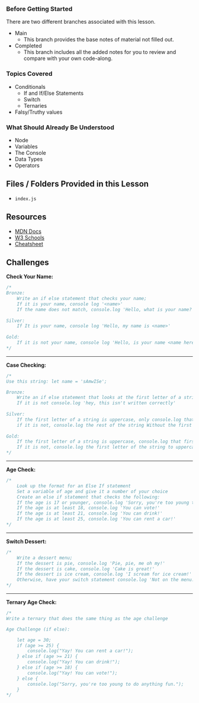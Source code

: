 ### Before Getting Started
There are two different branches associated with this lesson.
- Main
  - This branch provides the base notes of material not filled out.
- Completed
  - This branch includes all the added notes for you to review and compare with your own code-along.

### Topics Covered
- Conditionals
  - If and If/Else Statements
  - Switch
  - Ternaries
- Falsy/Truthy values

### What Should Already Be Understood
- Node
- Variables
- The Console 
- Data Types
- Operators

## Files / Folders Provided in this Lesson
- `index.js`

## Resources
- [MDN Docs](https://developer.mozilla.org/en-US/docs/Learn/JavaScript/Building_blocks/conditionals)
- [W3 Schools](https://www.w3schools.com/js/js_if_else.asp)
- [Cheatsheet](https://www.codecademy.com/learn/introduction-to-javascript/modules/learn-javascript-control-flow/cheatsheet)

## Challenges

**Check Your Name:**
```js
/*
Bronze:
    Write an if else statement that checks your name;
    If it is your name, console log '<name>'
    If the name does not match, console.log 'Hello, what is your name?'
    
Silver:
    If It is your name, console log 'Hello, my name is <name>'
    
Gold:
    If it is not your name, console log 'Hello, is your name <name here> ?'
*/
```
---
**Case Checking:**
```js
/*
Use this string: let name = 'sAmwISe';

Bronze:
    Write an if else statement that looks at the first letter of a string. If it is uppercase, console.log the string;
    If it is not console.log 'hey, this isn't written correctly'
    
Silver:
    If the first letter of a string is uppercase, only console.log that letter
    if it is not, console.log the rest of the string Without the first letter, and change them to lowercase
    
Gold:
    If the first letter of a string is uppercase, console.log that first letter of a string  plus the rest of the string to lowercase
    If it is not, console.log the first letter of the string to uppercase plus the rest of the string to lowercase
*/
```
---
**Age Check:**
```js
/*
    Look up the format for an Else If statement
    Set a variable of age and give it a number of your choice
    Create an else if statement that checks the following:
    If the age is 17 or younger, console.log 'Sorry, you're too young to do anything.'
    If the age is at least 18, console.log 'You can vote!'
    If the age is at least 21, console.log 'You can drink!'
    If the age is at least 25, console.log 'You can rent a car!'
*/
```
---
**Switch Dessert:**
```js
/*
    Write a dessert menu;
    If the dessert is pie, console.log 'Pie, pie, me oh my!'
    If the dessert is cake, console.log 'Cake is great!'
    If the dessert is ice cream, console.log 'I scream for ice cream!'
    Otherwise, have your switch statement console.log 'Not on the menu.'
*/
```
---
**Ternary Age Check:**
```js
/*
Write a ternary that does the same thing as the age challenge

Age Challenge (if else):

    let age = 30;
    if (age >= 25) {
        console.log("Yay! You can rent a car!");
    } else if (age >= 21) {
        console.log("Yay! You can drink!");
    } else if (age >= 18) {
        console.log("Yay! You can vote!");
    } else {
        console.log("Sorry, you're too young to do anything fun.");
    }
*/
```